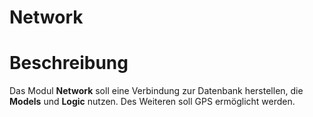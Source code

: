 # Network

# Beschreibung

Das Modul **Network** soll eine Verbindung zur Datenbank herstellen, die **Models** und **Logic** nutzen. Des Weiteren soll GPS ermöglicht werden.

